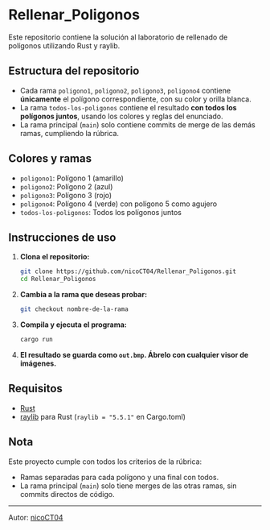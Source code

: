 # Rellenar_Poligonos

Este repositorio contiene la solución al laboratorio de rellenado de polígonos utilizando Rust y raylib.

## Estructura del repositorio

- Cada rama `poligono1`, `poligono2`, `poligono3`, `poligono4` contiene **únicamente** el polígono correspondiente, con su color y orilla blanca.
- La rama `todos-los-poligonos` contiene el resultado **con todos los polígonos juntos**, usando los colores y reglas del enunciado.
- La rama principal (`main`) solo contiene commits de merge de las demás ramas, cumpliendo la rúbrica.

## Colores y ramas

- `poligono1`: Polígono 1 (amarillo)
- `poligono2`: Polígono 2 (azul)
- `poligono3`: Polígono 3 (rojo)
- `poligono4`: Polígono 4 (verde) con polígono 5 como agujero
- `todos-los-poligonos`: Todos los polígonos juntos

## Instrucciones de uso

1. **Clona el repositorio:**
    ```bash
    git clone https://github.com/nicoCT04/Rellenar_Poligonos.git
    cd Rellenar_Poligonos
    ```

2. **Cambia a la rama que deseas probar:**
    ```bash
    git checkout nombre-de-la-rama
    ```

3. **Compila y ejecuta el programa:**
    ```bash
    cargo run 
    ```

4. **El resultado se guarda como `out.bmp`. Ábrelo con cualquier visor de imágenes.**

## Requisitos

- [Rust](https://www.rust-lang.org/)
- [raylib](https://github.com/deltaphc/raylib-rs) para Rust (`raylib = "5.5.1"` en Cargo.toml)

## Nota

Este proyecto cumple con todos los criterios de la rúbrica:  
- Ramas separadas para cada polígono y una final con todos.  
- La rama principal (`main`) solo tiene merges de las otras ramas, sin commits directos de código.

---

Autor: [nicoCT04](https://github.com/nicoCT04)
